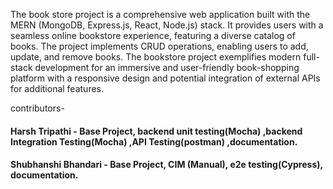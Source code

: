 The book store project is a comprehensive web application built with the MERN (MongoDB, Express.js, React, Node.js) stack. It provides users with a seamless online bookstore experience, featuring a diverse catalog of books. The project implements CRUD operations, enabling users to add, update, and remove books. The bookstore project exemplifies modern full-stack development for an immersive and user-friendly book-shopping platform with a responsive design and potential integration of external APIs for additional features.


contributors-
#### Harsh Tripathi - Base Project, backend unit testing(Mocha) ,backend Integration Testing(Mocha) ,API Testing(postman) ,documentation.
#### Shubhanshi Bhandari - Base Project, CIM (Manual), e2e testing(Cypress), documentation.



